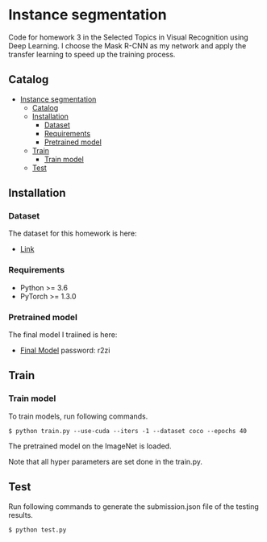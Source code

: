 # Instance segmentation

Code for homework 3 in the Selected Topics in Visual Recognition using Deep Learning.
I choose the Mask R-CNN as my network and apply the transfer learning to speed up the training process.
## Catalog
- [Instance segmentation](#instance-segmentation)
  - [Catalog](#Catalog)
  - [Installation](#Installation)
    - [Dataset](#Dataset)
    - [Requirements](#Requirements)
    - [Pretrained model](#Pretrained-model)
  - [Train](#train)
    - [Train model](#train-model)
  - [Test](#test)

## Installation
### Dataset
The dataset for this homework is here:
  - [Link](https://drive.google.com/drive/folders/1fGg03EdBAxjFumGHHNhMrz2sMLLH04FK?usp=sharing)
### Requirements
- Python >= 3.6
- PyTorch >= 1.3.0
### Pretrained model
The final model I traiined is here:
  -  [Final Model](https://pan.baidu.com/s/1TO-wO79aJyK5c_OSGPKS-A) password: r2zi


## Train
### Train model
To train models, run following commands.
```
$ python train.py --use-cuda --iters -1 --dataset coco --epochs 40
```
The pretrained model on the ImageNet is loaded. 

Note that all hyper parameters are set done in the train.py.

## Test
Run following commands to generate the submission.json file of the testing results.
```
$ python test.py
```
